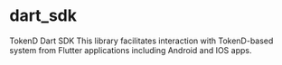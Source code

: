 # dart_sdk

TokenD Dart SDK This library facilitates interaction with TokenD-based system from Flutter applications including Android and IOS apps.